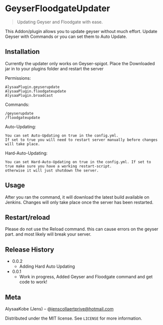 # GeyserFloodgateUpdater
> Updating Geyser and Floodgate with ease.


This Addon/plugin allows you to update geyser without much effort.
Update Geyser with Commands or you can set them to Auto Update.


## Installation

Currently the updater only works on Geyser-spigot. Place the Downloaded jar in to your plugins folder and restart the server


Permissions:
```
AlysaaPlugin.geyserupdate
AlysaaPlugin.floodgateupdate
AlysaaPlugin.broadcast
```

Commands:
```
/geyserupdate
/floodgateupdate 
```

Auto-Updating:

```
You can set Auto-Updating on true in the config.yml.
If set to true you will need to restart server manually before changes will take place.
```
Hard-Auto-Updating:

```
You can set Hard-Auto-Updating on true in the config.yml. If set to true make sure you have a working restart-script.
otherwise it will just shutdown the server.

```

## Usage

After you ran the command, it will download the latest build available on Jenkins.
Changes will only take place once the server has been restarted.

## Restart/reload

Please do not use the Reload command. this can cause errors on the geyser part. and most likely will break your server.


## Release History
* 0.0.2
    * Adding Hard Auto Updating
* 0.0.1
    * Work in progress, Added Geyser and Floodgate command and get code to work!

## Meta

AlysaaKobe (Jens) – @jenscollaertprive@hotmail.com

Distributed under the MIT license. See ``LICENSE`` for more information.
